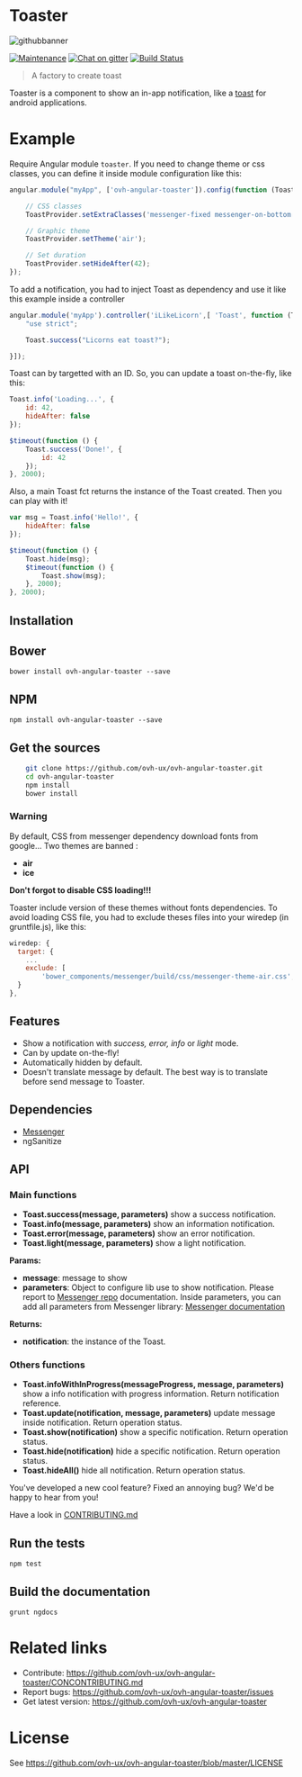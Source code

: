# Toaster

![githubbanner](https://user-images.githubusercontent.com/3379410/27423240-3f944bc4-5731-11e7-87bb-3ff603aff8a7.png)

[![Maintenance](https://img.shields.io/maintenance/yes/2017.svg)]() [![Chat on gitter](https://img.shields.io/gitter/room/ovh/ux.svg)](https://gitter.im/ovh/ux) [![Build Status](https://travis-ci.org/ovh-ux/ovh-angular-toaster.svg)](https://travis-ci.org/ovh-ux/ovh-angular-toaster)

> A factory to create toast

Toaster is a component to show an in-app notification, like a [toast](http://developer.android.com/guide/topics/ui/notifiers/toasts.html) for android applications.

# Example

Require Angular module `toaster`.
If you need to change theme or css classes, you can define it inside module configuration like this:

 ```javascript
 angular.module("myApp", ['ovh-angular-toaster']).config(function (ToastProvider) {

	 // CSS classes
     ToastProvider.setExtraClasses('messenger-fixed messenger-on-bottom messenger-on-right');

     // Graphic theme
     ToastProvider.setTheme('air');

     // Set duration
     ToastProvider.setHideAfter(42);
 });
 ```

 To add a notification, you had to inject Toast as dependency and use it like this example inside a controller

 ```javascript
 angular.module('myApp').controller('iLikeLicorn',[ 'Toast', function (Toast) {
     "use strict";

     Toast.success("Licorns eat toast?");

 }]);
 ```
 Toast can by targetted with an ID. So, you can update a toast on-the-fly, like this:

 ```javascript
 Toast.info('Loading...', {
     id: 42,
     hideAfter: false
 });

 $timeout(function () {
     Toast.success('Done!', {
         id: 42
     });
 }, 2000);
 ```

 Also, a main Toast fct returns the instance of the Toast created. Then you can play with it!

 ```javascript
 var msg = Toast.info('Hello!', {
     hideAfter: false
 });

 $timeout(function () {
     Toast.hide(msg);
     $timeout(function () {
         Toast.show(msg);
     }, 2000);
 }, 2000);
 ```

## Installation

## Bower

    bower install ovh-angular-toaster --save

## NPM

    npm install ovh-angular-toaster --save

## Get the sources

```bash
    git clone https://github.com/ovh-ux/ovh-angular-toaster.git
    cd ovh-angular-toaster
    npm install
    bower install
```

### __Warning__
By default, CSS from messenger dependency download fonts from google...
Two themes are banned :
* __air__
* __ice__

__Don't forgot to disable CSS loading!!!__

Toaster include version of these themes without fonts dependencies.
To avoid loading CSS file, you had to exclude theses files into your wiredep (in gruntfile.js), like this:

```javascript
wiredep: {
  target: {
    ...
    exclude: [
        'bower_components/messenger/build/css/messenger-theme-air.css',              'bower_components/messenger/build/css/messenger-theme-ice.css']
  }
},
```

## Features

 * Show a notification with _success, error, info_ or _light_ mode.
 * Can by update on-the-fly!
 * Automatically hidden by default.
 * Doesn't translate message by default. The best way is to translate before send message to Toaster.

## Dependencies

 * [Messenger](https://github.com/HubSpot/messenger)
 * ngSanitize


## API

### Main functions

 * __Toast.success(message, parameters)__ show a success notification.
 * __Toast.info(message, parameters)__ show an information notification.
 * __Toast.error(message, parameters)__ show an error notification.
 * __Toast.light(message, parameters)__ show a light notification.

 __Params:__
  * __message__: message to show
  * __parameters__: Object to configure lib use to show notification. Please report to [Messenger repo](https://github.com/HubSpot/messenger) documentation. Inside parameters, you can add all parameters from Messenger library: [Messenger documentation](https://github.com/HubSpot/messenger/blob/master/docs/intro.md)

 __Returns:__
  * __notification__: the instance of the Toast.

### Others functions

 * __Toast.infoWithInProgress(messageProgress, message, parameters)__ show a info notification with progress information. Return notification reference.
 * __Toast.update(notification, message, parameters)__ update message inside notification. Return operation status.
 * __Toast.show(notification)__ show a specific notification. Return operation status.
 * __Toast.hide(notification)__ hide a specific notification. Return operation status.
 * __Toast.hideAll()__ hide all notification. Return operation status.



 You've developed a new cool feature? Fixed an annoying bug? We'd be happy
 to hear from you!

 Have a look in [CONTRIBUTING.md](https://github.com/ovh-ux/ovh-angular-toaster/blob/master/CONTRIBUTING.md)

 ## Run the tests

 ```
 npm test
 ```

 ## Build the documentation

 ```
 grunt ngdocs
 ```

 # Related links

  * Contribute: https://github.com/ovh-ux/ovh-angular-toaster/CONCONTRIBUTING.md
  * Report bugs: https://github.com/ovh-ux/ovh-angular-toaster/issues
  * Get latest version: https://github.com/ovh-ux/ovh-angular-toaster

 # License

 See https://github.com/ovh-ux/ovh-angular-toaster/blob/master/LICENSE
